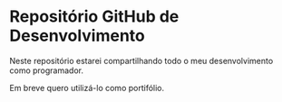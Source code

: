 # Repositório GitHub de Desenvolvimento
Neste repositório estarei compartilhando todo o meu desenvolvimento como programador.

Em breve quero utilizá-lo como portifólio.
